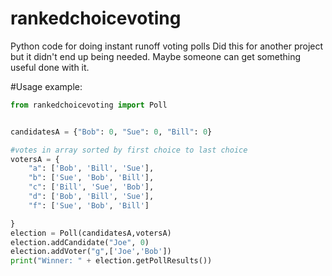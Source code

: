 # rankedchoicevoting
Python code for doing instant runoff voting polls
Did this for another project but it didn't end up being needed. Maybe someone can get something useful done with it.

#Usage example:

```python
from rankedchoicevoting import Poll


candidatesA = {"Bob": 0, "Sue": 0, "Bill": 0}

#votes in array sorted by first choice to last choice
votersA = {
    "a": ['Bob', 'Bill', 'Sue'],
    "b": ['Sue', 'Bob', 'Bill'],
    "c": ['Bill', 'Sue', 'Bob'],
    "d": ['Bob', 'Bill', 'Sue'],
    "f": ['Sue', 'Bob', 'Bill']

}
election = Poll(candidatesA,votersA)
election.addCandidate("Joe", 0)
election.addVoter("g",['Joe','Bob'])
print("Winner: " + election.getPollResults())

```
